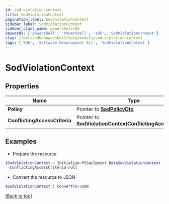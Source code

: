 ```yaml
---
id: sod-violation-context
title: SodViolationContext
pagination_label: SodViolationContext
sidebar_label: SodViolationContext
sidebar_class_name: powershellsdk
keywords: ['powershell', 'PowerShell', 'sdk', 'SodViolationContext'] 
slug: /tools/sdk/powershell/beta/models/sod-violation-context
tags: ['SDK', 'Software Development Kit', 'SodViolationContext']
---
```



# SodViolationContext

## Properties

Name | Type | Description | Notes
------------ | ------------- | ------------- | -------------
**Policy** |  Pointer to [**SodPolicyDto**](sod-policy-dto) |  | [optional] 
**ConflictingAccessCriteria** |  Pointer to [**SodViolationContextConflictingAccessCriteria**](sod-violation-context-conflicting-access-criteria) |  | [optional] 

## Examples

- Prepare the resource
```powershell
$SodViolationContext = Initialize-PSSailpoint.BetaSodViolationContext  -Policy null `
 -ConflictingAccessCriteria null
```

- Convert the resource to JSON
```powershell
$SodViolationContext | ConvertTo-JSON
```


[[Back to top]](#) 

